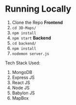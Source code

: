 # Running Locally
1. Clone the Repo
**Frontend**
2. `cd 3D-Maps/`
3. `npm install`
4. `npm start`
**Backend**
5. `cd backend/`
6. `npm install`
7. `nodemon server.js`

Tech Stack Used:
1. MongoDB
2. Express JS
3. React JS
4. Node JS
5. Babylon JS
6. MapBox
